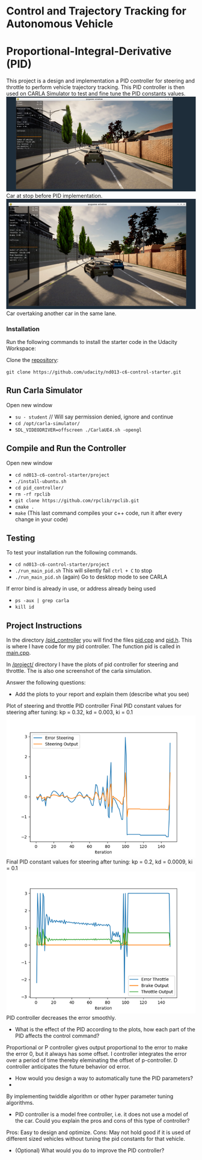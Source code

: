 # Control and Trajectory Tracking for Autonomous Vehicle

# Proportional-Integral-Derivative (PID)

This project is a design and implementation a PID controller for steering and throttle to perform vehicle trajectory tracking. 
This PID controller is then used on CARLA Simulator to test and fine tune the PID constants values.
![carla](project/carla.png)
Car at stop before PID implementation.
![carla](project/overtake.png)
Car overtaking another car in the same lane.

### Installation

Run the following commands to install the starter code in the Udacity Workspace:

Clone the <a href="https://github.com/udacity/nd013-c6-control-starter/tree/master" target="_blank">repository</a>:

`git clone https://github.com/udacity/nd013-c6-control-starter.git`

## Run Carla Simulator

Open new window

* `su - student`
// Will say permission denied, ignore and continue
* `cd /opt/carla-simulator/`
* `SDL_VIDEODRIVER=offscreen ./CarlaUE4.sh -opengl`

## Compile and Run the Controller

Open new window

* `cd nd013-c6-control-starter/project`
* `./install-ubuntu.sh`
* `cd pid_controller/`
* `rm -rf rpclib`
* `git clone https://github.com/rpclib/rpclib.git`
* `cmake .`
* `make` (This last command compiles your c++ code, run it after every change in your code)

## Testing

To test your installation run the following commands.

* `cd nd013-c6-control-starter/project`
* `./run_main_pid.sh`
This will silently fail `ctrl + C` to stop
* `./run_main_pid.sh` (again)
Go to desktop mode to see CARLA

If error bind is already in use, or address already being used

* `ps -aux | grep carla`
* `kill id`


## Project Instructions

In the directory [/pid_controller](project/pid_controller)  you will find the files [pid.cpp](project/pid_controller/pid.cpp)  and [pid.h](project/pid_controller/pid.h). This is where I have code for my pid controller.
The function pid is called in [main.cpp](project/pid_controller/main.cpp).

In [/project/](project/) directory I have the plots of pid controller for steering and throttle. The is also one screenshot of the carla simulation.

Answer the following questions:
- Add the plots to your report and explain them (describe what you see)

Plot of steering and throttle PID controller
Final PID constant values for steering after tuning:
kp = 0.32, kd = 0.003, ki = 0.1
![steer](project/steering.png)
Final PID constant values for steering after tuning:
kp = 0.2, kd = 0.0009, ki = 0.1
![throttle](project/throttle.png)
PID controller decreases the error smoothly.

- What is the effect of the PID according to the plots, how each part of the PID affects the control command?

Proportional or P controller gives output proportional to the error to make the error 0, but it always has some offset.
I controller integrates the error over a period of time thereby eleminating the offset of p-controller.
D controller anticipates the future behavior od error.

- How would you design a way to automatically tune the PID parameters?
- 
By implementing twiddle algorithm or other hyper parameter tuning algorithms.

- PID controller is a model free controller, i.e. it does not use a model of the car. Could you explain the pros and cons of this type of controller?

Pros: Easy to design and optimize.
Cons: May not hold good if it is used of different sized vehicles without tuning the pid constants for that vehicle.

- (Optional) What would you do to improve the PID controller?



